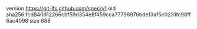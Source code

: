 version https://git-lfs.github.com/spec/v1
oid sha256:fcd840d12266cbf59d354e8f459cca77798976bde13af5c0231fc98ff6ac4098
size 688
